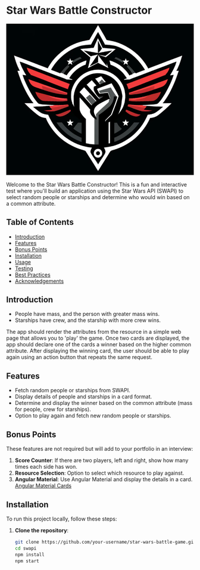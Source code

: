 # Star Wars Battle Constructor 

![Star Wars Battle Constructor](public/img.png)

Welcome to the Star Wars Battle Constructor! This is a fun and interactive test where you'll build an application using the Star Wars API (SWAPI) to select random people or starships and determine who would win based on a common attribute.

## Table of Contents
- [Introduction](#introduction)
- [Features](#features)
- [Bonus Points](#bonus-points)
- [Installation](#installation)
- [Usage](#usage)
- [Testing](#testing)
- [Best Practices](#best-practices)
- [Acknowledgements](#acknowledgements)

## Introduction

- People have mass, and the person with greater mass wins.
- Starships have crew, and the starship with more crew wins.

The app should render the attributes from the resource in a simple web page that allows you to 'play' the game. 
Once two cards are displayed, the app should declare one of the cards a winner based on the higher common attribute. 
After displaying the winning card, the user should be able to play again using an action button that repeats the same request.

## Features

- Fetch random people or starships from SWAPI.
- Display details of people and starships in a card format.
- Determine and display the winner based on the common attribute (mass for people, crew for starships).
- Option to play again and fetch new random people or starships.

## Bonus Points

These features are not required but will add to your portfolio in an interview:

1. **Score Counter**: If there are two players, left and right, show how many times each side has won.
2. **Resource Selection**: Option to select which resource to play against.
3. **Angular Material**: Use Angular Material and display the details in a card. [Angular Material Cards](https://material.angular.io/components/card)

## Installation

To run this project locally, follow these steps:

1. **Clone the repository**:
   ```bash
   git clone https://github.com/your-username/star-wars-battle-game.git
   cd swapi
   npm install
   npm start
